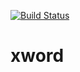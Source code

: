 [![Build Status](https://travis-ci.org/everettwolf/xword.svg?branch=master)](https://travis-ci.org/everettwolf/xword)
# xword